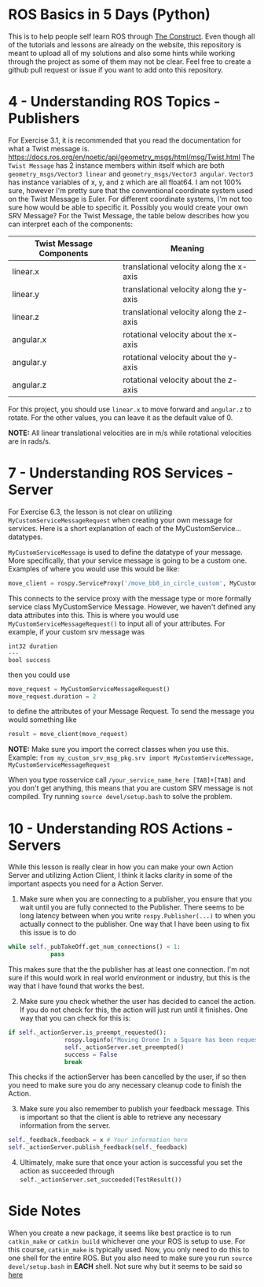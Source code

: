 # ROS Basics in 5 Days (Python)
This is to help people self learn ROS through [The Construct](https://www.theconstruct.ai/). Even though all of the tutorials and lessons are already on the website, this repository is meant to upload all of my solutions and also some hints while working through the project as some of them may not be clear. Feel free to create a github pull request or issue if you want to add onto this repository.

# 4 - Understanding ROS Topics - Publishers
For Exercise 3.1, it is recommended that you read the documentation for what a Twist message is. https://docs.ros.org/en/noetic/api/geometry_msgs/html/msg/Twist.html The `Twist Message` has 2 instance members within itself which are both `geometry_msgs/Vector3 linear` and `geometry_msgs/Vector3 angular`. `Vector3` has instance variables of x, y, and z which are all float64. I am not 100% sure, however I'm pretty sure that the conventional coordinate system used on the Twist Message is Euler. For different coordinate systems, I'm not too sure how would be able to specific it. Possibly you would create your own SRV Message? For the Twist Message, the table below describes how you can interpret each of the components:

| Twist Message Components   | Meaning |
| -------- | ------- |
| linear.x  |  translational velocity along the x-axis    |
| linear.y | translational velocity along the y-axis     |
| linear.z | translational velocity along the z-axis     |
| angular.x    |  rotational velocity about the x-axis    |
| angular.y    | rotational velocity about the y-axis    |
| angular.z    | rotational velocity about the z-axis    |

For this project, you should use `linear.x` to move forward and `angular.z` to rotate. For the other values, you can leave it as the default value of 0.

**NOTE:** All linear translational velocities are in m/s while rotational velocities are in rads/s.

# 7 - Understanding ROS Services - Server
For Exercise 6.3, the lesson is not clear on utilizing `MyCustomServiceMessageRequest` when creating your own message for services. Here is a short explanation of each of the MyCustomService... datatypes.

`MyCustomServiceMessage` is used to define the datatype of your message. More specifically, that your service message is going to be a custom one. Examples of where you would use this would be like:
```py
move_client = rospy.ServiceProxy('/move_bb8_in_circle_custom', MyCustomServiceMessage)
```
This connects to the service proxy with the message type or more formally service class MyCustomService Message. However, we haven't defined any data attributes into this. This is where you would use `MyCustomServiceMessageRequest()` to input all of your attributes. For example, if your custom srv message was 
```
int32 duration
---
bool success
```
then you could use 
```py
move_request = MyCustomServiceMessageRequest()
move_request.duration = 2
```
to define the attributes of your Message Request. To send the message you would something like 
```py
result = move_client(move_request)
```
**NOTE:** Make sure you import the correct classes when you use this. Example: `from my_custom_srv_msg_pkg.srv import MyCustomServiceMessage, MyCustomServiceMessageRequest `

When you type rosservice call `/your_service_name_here [TAB]+[TAB]` and you don't get anything, this means that you are custom SRV message is not compiled. Try running `source devel/setup.bash` to solve the problem.

# 10 - Understanding ROS Actions - Servers
While this lesson is really clear in how you can make your own Action Server and utilizing Action Client, I think it lacks clarity in some of the important aspects you need for a Action Server.
1. Make sure when you are connecting to a publisher, you ensure that you wait until you are fully connected to the Publisher. There seems to be long latency between when you write `rospy.Publisher(...)` to when you actually connect to the publisher. One way that I have been using to fix this issue is to do
```py
while self._pubTakeOff.get_num_connections() < 1:
            pass
```
This makes sure that the the publisher has at least one connection. I'm not sure if this would work in real world environment or industry, but this is the way that I have found that works the best.

2. Make sure you check whether the user has decided to cancel the action. If you do not check for this, the action will just run until it finishes. One way that you can check for this is:
```py
if self._actionServer.is_preempt_requested():
                rospy.loginfo("Moving Drone In a Square has been requested to be cancelled")
                self._actionServer.set_preempted()
                success = False
                break
```
This checks if the actionServer has been cancelled by the user, if so then you need to make sure you do any necessary cleanup code to finish the Action. 

3. Make sure you also remember to publish your feedback message. This is important so that the client is able to retrieve any necessary information from the server. 
```py
self._feedback.feedback = x # Your information here
self._actionServer.publish_feedback(self._feedback)
```

4. Ultimately, make sure that once your action is successful you set the action as succeeded through `self._actionServer.set_succeeded(TestResult())`
# Side Notes
When you create a new package, it seems like best practice is to run `catkin_make` or `catkin build` whichever one your ROS is setup to use. For this course, `catkin_make` is typically used. Now, you only need to do this to one shell for the entire ROS. But you also need to make sure you run `source devel/setup.bash` in __**EACH**__ shell. Not sure why but it seems to be said so [here](https://get-help.theconstruct.ai/t/error-cannot-load-message-class-for-package-message-are-your-messages-built/55)

